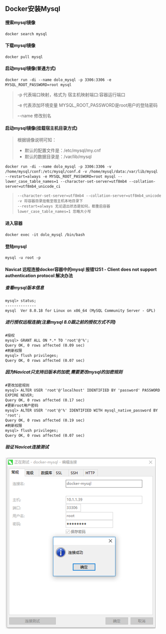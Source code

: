 ## Docker安装Mysql

#### 搜索mysql镜像

```shell
docker search mysql
```

#### 下载mysql镜像

```shell
docker pull mysql
```

#### 启动mysql镜像(普通方式)

```shell
docker run -di --name dolo_mysql -p 3306:3306 -e MYSQL_ROOT_PASSWORD=root mysql
```

>-p 代表端口映射，格式为 宿主机映射端口:容器运行端口
>
>-e 代表添加环境变量 MYSQL_ROOT_PASSWORD是root用户的登陆密码
>
>--name 修改别名

#### 启动mysql镜像(挂载宿主机目录方式)

>根据镜像说明可知：
>
>- 默认的配置文件是：/etc/mysql/my.cnf
>- 默认的数据目录是：/var/lib/mysql

```shell
docker run -di --name dolo_mysql -p 3306:3306 -v /home/mysql/conf:/etc/mysql/conf.d -v /home/mysql/data:/var/lib/mysql --restart=always -e MYSQL_ROOT_PASSWORD=root mysql --lower_case_table_names=1 --character-set-server=utf8mb4 --collation-server=utf8mb4_unicode_ci 
```

> ```tex
> --character-set-server=utf8mb4 --collation-server=utf8mb4_unicode_ci 修改默认编码
> -v 将容器目录挂载至宿主机本地目录下
> --restart=always 无论退出状态是如何，都重启容器
> lower_case_table_names=1 忽略大小写
> ```

#### 进入容器

```shell
docker exec -it dolo_mysql /bin/bash
```

#### 登陆mysql

```shell
mysql -u root -p
```

#### Navicat 远程连接docker容器中的mysql 报错1251 - Client does not support authentication protocol 解决办法

##### 查看mysql版本信息

```shell
mysql> status;
--------------
mysql  Ver 8.0.18 for Linux on x86_64 (MySQL Community Server - GPL)
```

##### 进行授权远程连接(注意mysql 8.0跟之前的授权方式不同) 

```shell
#授权
mysql> GRANT ALL ON *.* TO 'root'@'%';
Query OK, 0 rows affected (0.09 sec)
#刷新权限
mysql> flush privileges;
Query OK, 0 rows affected (0.07 sec)
```

##### 因为Navicat只支持旧版本的加密,需要更改mysql的加密规则 

```shell
#更改加密规则
mysql> ALTER USER 'root'@'localhost' IDENTIFIED BY 'password' PASSWORD EXPIRE NEVER;
Query OK, 0 rows affected (0.17 sec)
#更新root用户密码
mysql> ALTER USER 'root'@'%' IDENTIFIED WITH mysql_native_password BY 'root';
Query OK, 0 rows affected (0.19 sec)
#刷新权限
mysql> flush privileges;
Query OK, 0 rows affected (0.07 sec)
```

##### 验证 Navicat连接测试

![](..\images\mysql001.png)
